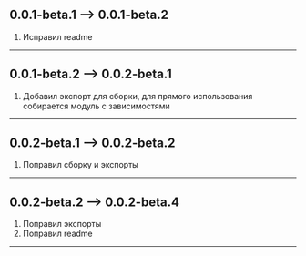 ## 0.0.1-beta.1 --> 0.0.1-beta.2

1. Исправил readme

---

## 0.0.1-beta.2 --> 0.0.2-beta.1

1. Добавил экспорт для сборки, для прямого использования собирается модуль с зависимостями

---

## 0.0.2-beta.1 --> 0.0.2-beta.2

1. Поправил сборку и экспорты

---

## 0.0.2-beta.2 --> 0.0.2-beta.4

1. Поправил экспорты
2. Поправил readme

---